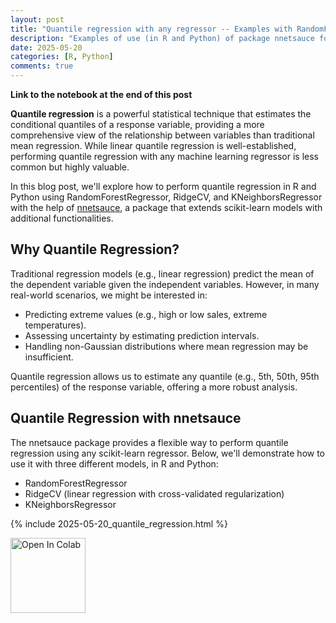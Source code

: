 ```yaml
---
layout: post
title: "Quantile regression with any regressor -- Examples with RandomForestRegressor, RidgeCV, KNeighborsRegressor"
description: "Examples of use (in R and Python) of package nnetsauce for Quantile regression using any regressor"
date: 2025-05-20
categories: [R, Python]
comments: true
---
```


**Link to the notebook at the end of this post**

**Quantile regression** is a powerful statistical technique that estimates the conditional quantiles of a response variable, providing a more comprehensive view of the relationship between variables than traditional mean regression. While linear quantile regression is well-established, performing quantile regression with any machine learning regressor is less common but highly valuable.

In this blog post, we'll explore how to perform quantile regression in R and Python using RandomForestRegressor, RidgeCV, and KNeighborsRegressor with the help of [nnetsauce](https://github.com/Techtonique/nnetsauce), a package that extends scikit-learn models with additional functionalities.

## Why Quantile Regression?

Traditional regression models (e.g., linear regression) predict the mean of the dependent variable given the independent variables. However, in many real-world scenarios, we might be interested in:

<ul>
<li> Predicting extreme values (e.g., high or low sales, extreme temperatures). </li>
<li> Assessing uncertainty by estimating prediction intervals. </li>
<li> Handling non-Gaussian distributions where mean regression may be insufficient. </li>
</ul>

Quantile regression allows us to estimate any quantile (e.g., 5th, 50th, 95th percentiles) of the response variable, offering a more robust analysis.

## Quantile Regression with nnetsauce

The nnetsauce package provides a flexible way to perform quantile regression using any scikit-learn regressor. Below, we'll demonstrate how to use it with three different models, in R and Python:

<ul>
<li> RandomForestRegressor </li>
<li> RidgeCV (linear regression with cross-validated regularization) </li>
<li> KNeighborsRegressor </li>
</ul>

{% include 2025-05-20_quantile_regression.html %}

<a target="_blank" href="https://colab.research.google.com/github/Techtonique/nnetsauce/blob/master/nnetsauce/demo/thierrymoudiki_2025-05-20_quantile_regression.ipynb">
  <img src="https://colab.research.google.com/assets/colab-badge.svg" alt="Open In Colab" style="max-width: 100%; height: auto; width: 120px;"/>
</a>